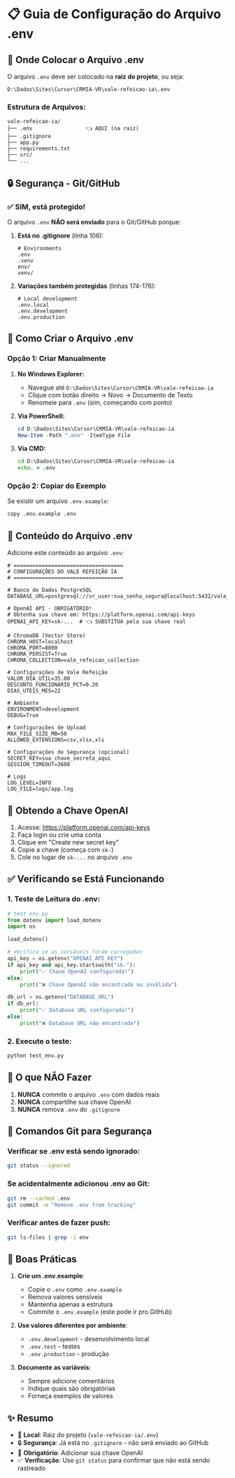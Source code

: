# 📋 Guia de Configuração do Arquivo .env

## 📍 Onde Colocar o Arquivo .env

O arquivo `.env` deve ser colocado na **raiz do projeto**, ou seja:
```
D:\Dados\Sites\Cursor\CRMIA-VR\vale-refeicao-ia\.env
```

### Estrutura de Arquivos:
```
vale-refeicao-ia/
├── .env                 👈 AQUI (na raiz)
├── .gitignore          
├── app.py              
├── requirements.txt    
├── src/                
└── ...                 
```

## 🔒 Segurança - Git/GitHub

### ✅ SIM, está protegido!

O arquivo `.env` **NÃO será enviado** para o Git/GitHub porque:

1. **Está no .gitignore** (linha 106):
   ```gitignore
   # Environments
   .env
   .venv
   env/
   venv/
   ```

2. **Variações também protegidas** (linhas 174-176):
   ```gitignore
   # Local development
   .env.local
   .env.development
   .env.production
   ```

## 📝 Como Criar o Arquivo .env

### Opção 1: Criar Manualmente

1. **No Windows Explorer:**
   - Navegue até `D:\Dados\Sites\Cursor\CRMIA-VR\vale-refeicao-ia`
   - Clique com botão direito → Novo → Documento de Texto
   - Renomeie para `.env` (sim, começando com ponto)

2. **Via PowerShell:**
   ```powershell
   cd D:\Dados\Sites\Cursor\CRMIA-VR\vale-refeicao-ia
   New-Item -Path ".env" -ItemType File
   ```

3. **Via CMD:**
   ```cmd
   cd D:\Dados\Sites\Cursor\CRMIA-VR\vale-refeicao-ia
   echo. > .env
   ```

### Opção 2: Copiar do Exemplo

Se existir um arquivo `.env.example`:
```bash
copy .env.example .env
```

## 📄 Conteúdo do Arquivo .env

Adicione este conteúdo ao arquivo `.env`:

```env
# ===================================
# CONFIGURAÇÕES DO VALE REFEIÇÃO IA
# ===================================

# Banco de Dados PostgreSQL
DATABASE_URL=postgresql://vr_user:sua_senha_segura@localhost:5432/vale_refeicao

# OpenAI API - OBRIGATÓRIO!
# Obtenha sua chave em: https://platform.openai.com/api-keys
OPENAI_API_KEY=sk-...  # 👈 SUBSTITUA pela sua chave real

# ChromaDB (Vector Store)
CHROMA_HOST=localhost
CHROMA_PORT=8000
CHROMA_PERSIST=True
CHROMA_COLLECTION=vale_refeicao_collection

# Configurações de Vale Refeição
VALOR_DIA_UTIL=35.00
DESCONTO_FUNCIONARIO_PCT=0.20
DIAS_UTEIS_MES=22

# Ambiente
ENVIRONMENT=development
DEBUG=True

# Configurações de Upload
MAX_FILE_SIZE_MB=50
ALLOWED_EXTENSIONS=csv,xlsx,xls

# Configurações de Segurança (opcional)
SECRET_KEY=sua_chave_secreta_aqui
SESSION_TIMEOUT=3600

# Logs
LOG_LEVEL=INFO
LOG_FILE=logs/app.log
```

## 🔑 Obtendo a Chave OpenAI

1. Acesse: https://platform.openai.com/api-keys
2. Faça login ou crie uma conta
3. Clique em "Create new secret key"
4. Copie a chave (começa com `sk-`)
5. Cole no lugar de `sk-...` no arquivo `.env`

## ✅ Verificando se Está Funcionando

### 1. Teste de Leitura do .env:
```python
# test_env.py
from dotenv import load_dotenv
import os

load_dotenv()

# Verifica se as variáveis foram carregadas
api_key = os.getenv("OPENAI_API_KEY")
if api_key and api_key.startswith("sk-"):
    print("✅ Chave OpenAI configurada!")
else:
    print("❌ Chave OpenAI não encontrada ou inválida")

db_url = os.getenv("DATABASE_URL")
if db_url:
    print("✅ Database URL configurada!")
else:
    print("❌ Database URL não encontrada")
```

### 2. Execute o teste:
```bash
python test_env.py
```

## 🚫 O que NÃO Fazer

1. **NUNCA** commite o arquivo `.env` com dados reais
2. **NUNCA** compartilhe sua chave OpenAI
3. **NUNCA** remova `.env` do `.gitignore`

## 📌 Comandos Git para Segurança

### Verificar se .env está sendo ignorado:
```bash
git status --ignored
```

### Se acidentalmente adicionou .env ao Git:
```bash
git rm --cached .env
git commit -m "Remove .env from tracking"
```

### Verificar antes de fazer push:
```bash
git ls-files | grep -i env
```

## 🔄 Boas Práticas

1. **Crie um .env.example**:
   - Copie o `.env` como `.env.example`
   - Remova valores sensíveis
   - Mantenha apenas a estrutura
   - Commite o `.env.example` (este pode ir pro GitHub)

2. **Use valores diferentes por ambiente**:
   - `.env.development` - desenvolvimento local
   - `.env.test` - testes
   - `.env.production` - produção

3. **Documente as variáveis**:
   - Sempre adicione comentários
   - Indique quais são obrigatórias
   - Forneça exemplos de valores

## ✨ Resumo

- 📍 **Local**: Raiz do projeto (`vale-refeicao-ia/.env`)
- 🔒 **Segurança**: Já está no `.gitignore` - não será enviado ao GitHub
- 🔑 **Obrigatório**: Adicionar sua chave OpenAI
- ✅ **Verificação**: Use `git status` para confirmar que não está sendo rastreado
